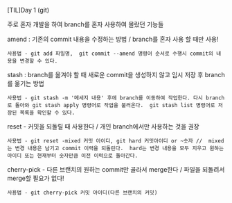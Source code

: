 [TIL]Day 1 (git)

주로 혼자 개발을 하여 branch를 혼자 사용하여 몰랐던 기능들

amend : 기존의 commit 내용을 수정하는 방법 / branch를 혼자 사용 할 때만 사용!

    사용법 - git add 파일명,  git commit --amend 명령어 순서로 수행시 commit의 내용을 변경할 수 있다.
 

stash : branch를 옮겨야 할 때 새로운 commit을 생성하지 않고 임시 저장 후 branch를 옮기는 방법

    사용법 - git stash -m '메세지 내용' 후에 branch를 이동하여 작업한다. 다시 branch로 돌아와 git stash apply 명령어로 작업을 불러온다.  git stash list 명령어로 저장된 목록을 확인할 수 있다.
 

reset - 커밋을 되돌릴 때 사용한다 / 개인 branch에서만 사용하는 것을 권장

    사용법 - git reset -mixed 커밋 아이디, git hard 커밋아이디 or ~숫자 //  mixed는 변경 내용은 남기고 commit 이력을 되돌린다.  hard는 변경 내용을 모두 지우고 원하는 아이디 또는 현재부터 숫자만큼 이전 이력으로 돌아간다.
 

cherry-pick - 다른 브랜치의 원하는 commit만 골라서 merge한다 / 파일을 되돌려서 merge할 필요가 없다!

    사용법 - git cherry-pick 커밋 아이디(다른 브랜치의 커밋)